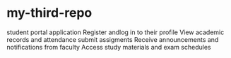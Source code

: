 # my-third-repo
student portal application
Register andlog in to their profile
View academic records and attendance
submit assigments
Receive announcements and notifications from faculty
Access study materials and exam schedules
